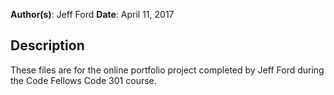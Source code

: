 **Author(s)**: Jeff Ford
**Date**: April 11, 2017
## Description
These files are for the online portfolio project completed by Jeff Ford during the Code Fellows Code 301 course.  
